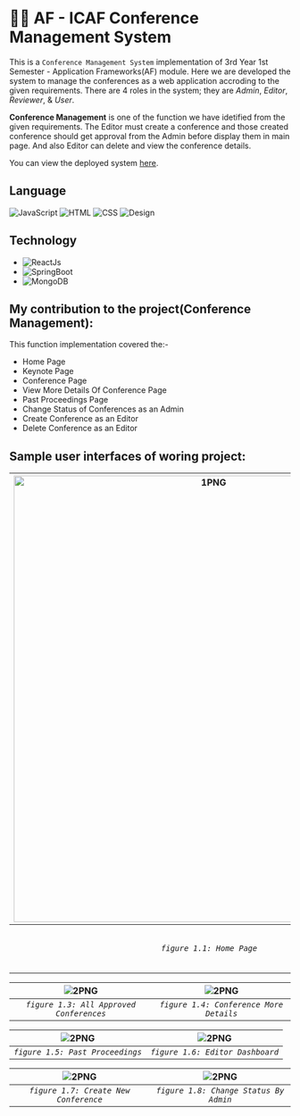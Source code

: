 # 🌃🚀 AF - ICAF Conference Management System
This is a `Conference Management System` implementation of 3rd Year 1st Semester - Application Frameworks(AF) module. Here we are developed the system to manage the conferences as a web application accroding to the given requirements. There are 4 roles in the system; they are *Admin*, *Editor*, *Reviewer*, & *User*. 

**Conference Management** is one of the function we have idetified from the given requirements. The Editor must create a conference and those created conference should get approval from the Admin before display them in main page. And also Editor can delete and view the conference details.  

You can view the deployed system [here](https://icaf-frontend.herokuapp.com/).

## Language 
![JavaScript](https://img.shields.io/badge/Language-JavaScript-yellow)
![HTML](https://img.shields.io/badge/Language-HTML-green)
![CSS](https://img.shields.io/badge/Language-CSS-blue)
![Design](https://img.shields.io/badge/Design-Bootstrap-purple)

## Technology 
* ![ReactJs](https://img.shields.io/badge/FrontEnd-ReactJs-blue)
* ![SpringBoot](https://img.shields.io/badge/BackEnd-Spring_Boot-green)
* ![MongoDB](https://img.shields.io/badge/Database-MongoDB-green)

## My contribution to the project(Conference Management):
This function implementation covered the:-
* Home Page
* Keynote Page
* Conference Page
* View More Details Of Conference Page 
* Past Proceedings Page
* Change Status of Conferences as an Admin
* Create Conference as an Editor
* Delete Conference as an Editor


## Sample user interfaces of woring project:

| <img alt="1PNG" height=800 width=700 src="https://user-images.githubusercontent.com/57215584/127432826-62cf98a5-bdc0-434f-8024-37a3e7d4cf94.png"> |<img  alt="2PNG" a src="https://user-images.githubusercontent.com/57215584/127434916-ff2b5047-c3a5-4723-9480-270d5eab518c.png">
|:--:|:--:|
| *`figure 1.1: Home Page`* | *`figure 1.2: KeyNote Details Page`* |

| <img alt="2PNG"  src="https://user-images.githubusercontent.com/57215584/127435135-bf65dffd-6c70-42bd-adcc-f06cadabf094.png"> | <img  alt="2PNG" src="https://user-images.githubusercontent.com/57215584/127435456-dd06b266-2ba4-4d42-b0bb-e7139891913e.png">
|:--:|:--:|
| *`figure 1.3: All Approved Conferences`* | *`figure 1.4: Conference More Details`* |

| <img alt="2PNG"  src="https://user-images.githubusercontent.com/57215584/127435620-6a306408-5b32-4a8b-ae04-068298dccaa3.png"> | <img  alt="2PNG" src="https://user-images.githubusercontent.com/57215584/127435782-20bece7c-7fd8-48f1-8569-fdc80e260992.png">
|:--:|:--:|
| *`figure 1.5: Past Proceedings`* | *`figure 1.6: Editor Dashboard`* | 

| <img alt="2PNG"  src="https://user-images.githubusercontent.com/57215584/127435973-d2c4707f-56a9-4b95-8137-719770a4665b.png"> | <img  alt="2PNG" src="https://user-images.githubusercontent.com/57215584/127436205-8b2b91da-ec07-4f85-969f-aa8aead15678.png">
|:--:|:--:|
| *`figure 1.7: Create New Conference`* | *`figure 1.8: Change Status By Admin`* |
